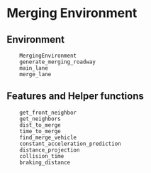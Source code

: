 # Merging Environment

## Environment

```@docs
    MergingEnvironment
    generate_merging_roadway
    main_lane
    merge_lane
```

## Features and Helper functions

```@docs
    get_front_neighbor
    get_neighbors
    dist_to_merge
    time_to_merge
    find_merge_vehicle
    constant_acceleration_prediction
    distance_projection
    collision_time
    braking_distance
```